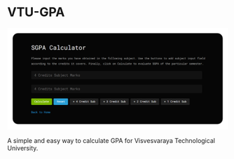 # VTU-GPA

![SGPA Calculator](./assets/sgpa.png "SGPA Calculator")

A simple and easy way to calculate GPA for Visvesvaraya Technological University.
